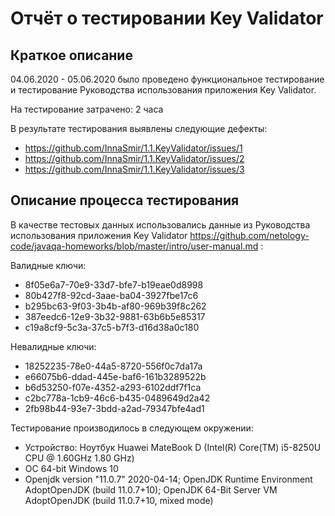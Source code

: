 # Отчёт о тестировании Key Validator

## Краткое описание

04.06.2020 - 05.06.2020 было проведено функциональное тестирование и тестирование Руководства использования приложения Key Validator.

На тестирование затрачено: 2 часа

В результате тестирования выявлены следующие дефекты:
* https://github.com/InnaSmir/1.1.KeyValidator/issues/1
* https://github.com/InnaSmir/1.1.KeyValidator/issues/2
* https://github.com/InnaSmir/1.1.KeyValidator/issues/3

## Описание процесса тестирования

В качестве тестовых данных использовались данные из Руководства использования приложения Key Validator https://github.com/netology-code/javaqa-homeworks/blob/master/intro/user-manual.md :

Валидные ключи:
* 8f05e6a7-70e9-33d7-bfe7-b19eae0d8998
* 80b427f8-92cd-3aae-ba04-3927fbe17c6
* b295bc63-9f03-3b4b-af80-969b39f8c262
* 387eedc6-12e9-3b32-9881-63b6b5e85317
* c19a8cf9-5c3a-37c5-b7f3-d16d38a0c180

Невалидные ключи:
* 18252235-78e0-44a5-8720-556f0c7da17a
* e66075b6-ddad-445e-baf6-161b3289522b
* b6d53250-f07e-4352-a293-6102ddf7f1ca
* c2bc778a-1cb9-46c6-b435-0489649d2a42
* 2fb98b44-93e7-3bdd-a2ad-79347bfe4ad1


Тестирование производилось в следующем окружении:
* Устройство: Ноутбук Huawei MateBook D (Intel(R) Core(TM) i5-8250U CPU @ 1.60GHz 1.80 GHz)
* OC 64-bit Windows 10
* Openjdk version "11.0.7" 2020-04-14; OpenJDK Runtime Environment AdoptOpenJDK (build
11.0.7+10); OpenJDK 64-Bit Server VM AdoptOpenJDK (build 11.0.7+10, mixed mode)